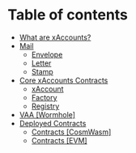 # Table of contents

* [What are xAccounts?](README.md)
* [Mail](mails.md)
  * [Envelope](envelopes.md)
  * [Letter](letters.md)
  * [Stamp](mail/stamp.md)
* [Core xAccounts Contracts](core-xaccounts-contracts/README.md)
  * [xAccount](core-xaccounts-contracts/the-xaccount-contract.md)
  * [Factory](core-xaccounts-contracts/factory.md)
  * [Registry](core-xaccounts-contracts/registry.md)
* [VAA \[Wormhole\]](vaas.md)
* [Deployed Contracts](deployed-contracts/README.md)
  * [Contracts \[CosmWasm\]](deployed-contracts/contracts-cosmwasm.md)
  * [Contracts \[EVM\]](deployed-contracts/contracts-evm.md)
